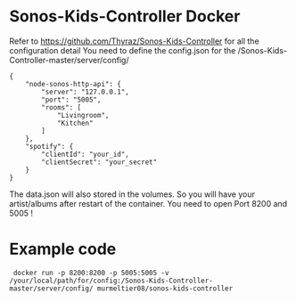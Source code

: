 # Sonos-Kids-Controller Docker 
Refer to https://github.com/Thyraz/Sonos-Kids-Controller for all the configuration detail
You need to define the config.json for the /Sonos-Kids-Controller-master/server/config/ 

```
{
    "node-sonos-http-api": {
        "server": "127.0.0.1",
        "port": "5005",
        "rooms": [
            "Livingroom",
            "Kitchen"
        ]
    },
    "spotify": {
        "clientId": "your_id",
        "clientSecret": "your_secret"
    }
}
```
The data.json will also stored in the volumes. So you will have your artist/albums after restart of the container.
You need to open Port 8200 and 5005 !


# Example code
```
 docker run -p 8200:8200 -p 5005:5005 -v /your/local/path/for/config:/Sonos-Kids-Controller-master/server/config/ murmeltier08/sonos-kids-controller 
```
